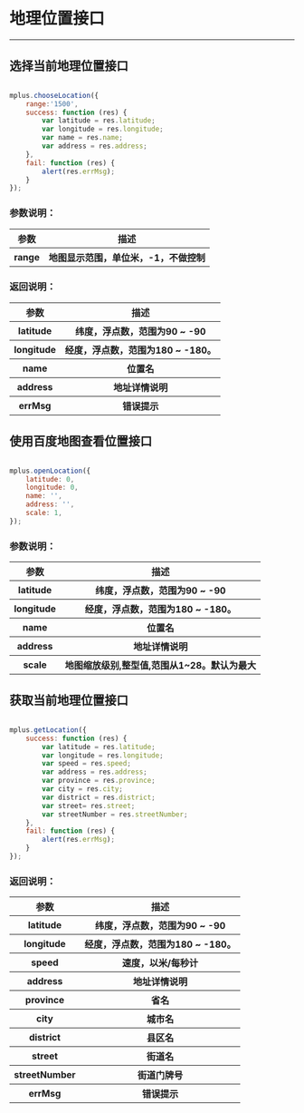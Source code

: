 # 地理位置接口

---
<h2 id="cid_0">选择当前地理位置接口</h2>

```JavaScript

mplus.chooseLocation({
    range:'1500',
    success: function (res) {
        var latitude = res.latitude; 
        var longitude = res.longitude; 
        var name = res.name; 
        var address = res.address; 
    },
	fail: function (res) {
        alert(res.errMsg);
    }
});

```
### 参数说明：

<table>
  <tr>
    <th>参数</th>
    <th>描述</th>
  </tr>
  <tr>
    <th>range</th>
    <th>地图显示范围，单位米，-1，不做控制</th>
  </tr>
</table>

### 返回说明：

<table>
  <tr>
    <th>参数</th>
    <th>描述</th>
  </tr>
  <tr>
    <th>latitude</th>
    <th>纬度，浮点数，范围为90 ~ -90</th>
  </tr>
    <tr>
    <th>longitude</th>
    <th>经度，浮点数，范围为180 ~ -180。</th>
  </tr>
    <tr>
    <th>name</th>
    <th>位置名</th>
  </tr>
    <tr>
    <th>address</th>
    <th>地址详情说明</th>
  </tr>
  <tr>
    <th>errMsg</th>
    <th>错误提示</th>
  </tr>
</table>


<h2 id="cid_0">使用百度地图查看位置接口</h2>

```JavaScript

mplus.openLocation({
    latitude: 0, 
    longitude: 0,
    name: '',
    address: '',
    scale: 1,
});


```
### 参数说明：

<table>
  <tr>
    <th>参数</th>
    <th>描述</th>
  </tr>
  <tr>
    <th>latitude</th>
    <th>纬度，浮点数，范围为90 ~ -90</th>
  </tr>
    <tr>
    <th>longitude</th>
    <th>经度，浮点数，范围为180 ~ -180。</th>
  </tr>
    <tr>
    <th>name</th>
    <th>位置名</th>
  </tr>
    <tr>
    <th>address</th>
    <th>地址详情说明</th>
  </tr>
  <tr>
    <th>scale</th>
    <th>地图缩放级别,整型值,范围从1~28。默认为最大</th>
  </tr>
</table>

<h2 id="cid_0">获取当前地理位置接口</h2>

```JavaScript

mplus.getLocation({
    success: function (res) {
        var latitude = res.latitude;
        var longitude = res.longitude;
        var speed = res.speed; 
        var address = res.address; 
        var province = res.province; 
        var city = res.city;
        var district = res.district;
        var street= res.street;
        var streetNumber = res.streetNumber;
    },
	fail: function (res) {
        alert(res.errMsg);
    }
});


```
### 返回说明：

<table>
  <tr>
    <th>参数</th>
    <th>描述</th>
  </tr>
  <tr>
    <th>latitude</th>
    <th>纬度，浮点数，范围为90 ~ -90</th>
  </tr>
    <tr>
    <th>longitude</th>
    <th>经度，浮点数，范围为180 ~ -180。</th>
  </tr>
    <tr>
    <th>speed</th>
    <th>速度，以米/每秒计</th>
  </tr>
  <tr>
    <th>address</th>
    <th>地址详情说明</th>
  </tr>
  <tr>
    <th>province</th>
    <th>省名</th>
  </tr>
  <tr>
    <th>city</th>
    <th>城市名</th>
  </tr>
    <tr>
    <th>district</th>
    <th>县区名</th>
  </tr>
    <tr>
    <th>street</th>
    <th>街道名</th>
  </tr>
  <tr>
    <th>streetNumber</th>
    <th>街道门牌号</th>
  </tr>
  <tr>
    <th>errMsg</th>
    <th>错误提示</th>
  </tr>
</table>